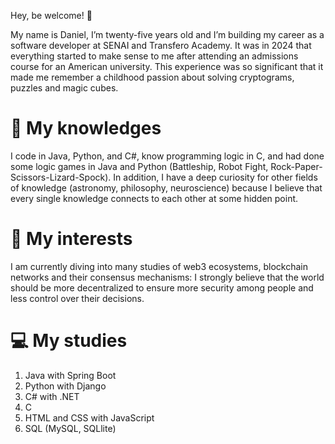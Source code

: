 Hey, be welcome! 👋

My name is Daniel, I’m twenty-five years old and I’m building my career as a software developer at SENAI and Transfero Academy.
It was in 2024 that everything started to make sense to me after attending an admissions course for an American university.
This experience was so significant that it made me remember a childhood passion about solving cryptograms, puzzles and magic cubes.

# 🧩 My knowledges
I code in Java, Python, and C#, know programming logic in C, and had done some logic games in Java and Python (Battleship, Robot Fight, Rock-Paper-Scissors-Lizard-Spock).
In addition, I have a deep curiosity for other fields of knowledge (astronomy, philosophy, neuroscience) because I believe that every single knowledge connects to each other at some hidden point.

# 🔎 My interests
I am currently diving into many studies of web3 ecosystems, blockchain networks and their consensus mechanisms: I strongly believe that the world should be more decentralized to ensure more security among people and less control over their decisions.

# 💻 My studies
1. Java with Spring Boot
2. Python with Django
3. C# with .NET
4. C
5. HTML and CSS with JavaScript
6. SQL (MySQL, SQLlite)
